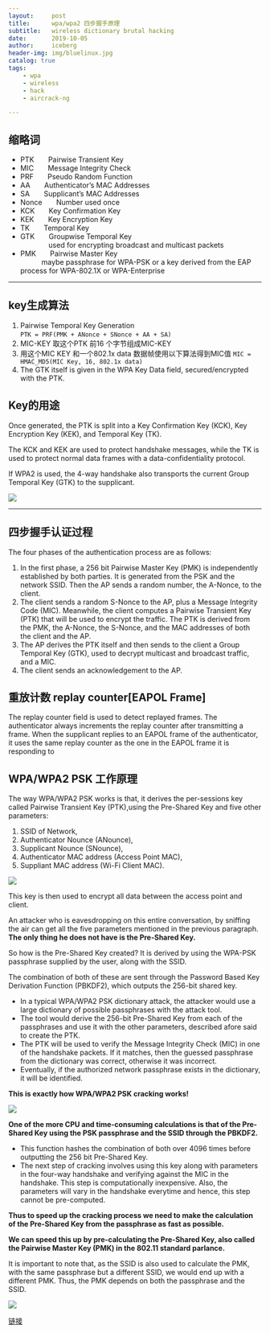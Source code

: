 ```yaml
---
layout:     post
title:      wpa/wpa2 四步握手原理
subtitle:   wireless dictionary brutal hacking
date:       2019-10-05
author:     iceberg
header-img: img/bluelinux.jpg
catalog: true
tags:
    - wpa
    - wireless
    - hack
    - aircrack-ng

---
```

## 缩略词
* PTK&emsp;&emsp;Pairwise Transient Key
* MIC&emsp;&emsp;Message Integrity Check
* PRF&emsp;&emsp;Pseudo Random Function         
* AA&emsp;&emsp;Authenticator’s MAC Addresses
* SA&emsp;&emsp;Supplicant’s MAC Addresses
* Nonce&emsp;&emsp;Number used once
* KCK&emsp;&emsp;Key Confirmation Key
* KEK&emsp;&emsp;Key Encryption Key
* TK&emsp;&emsp;Temporal Key
* GTK&emsp;&emsp;Groupwise Temporal Key         
    &emsp;&emsp;&emsp;&emsp;used for encrypting broadcast and multicast packets
* PMK&emsp;&emsp;Pairwise Master Key       
    &emsp;&emsp;&emsp;maybe passphrase for WPA-PSK or a key derived from the EAP process for WPA-802.1X or WPA-Enterprise

---
## key生成算法
1. Pairwise Temporal Key Generation   
    `PTK = PRF(PMK + ANonce + SNonce + AA + SA)`
2. MIC-KEY        取这个PTK 前16 个字节组成MIC-KEY
3. 用这个MIC KEY 和一个802.1x data 数据帧使用以下算法得到MIC值
    `MIC = HMAC_MD5(MIC Key, 16, 802.1x data)`
4. The GTK itself is given in the WPA Key Data field, secured/encrypted with the PTK.

## Key的用途
Once generated, the PTK is split into a Key Confirmation Key (KCK), Key Encryption Key (KEK), and Temporal Key (TK).

The KCK and KEK are used to protect handshake messages, while the TK is used to protect normal data frames with a data-confidentiality protocol.

If WPA2 is used, the 4-way handshake also transports the current Group Temporal Key (GTK) to the supplicant.

![](https://github.com/l3b2w1/l3b2w1.github.io/tree/master/img/1-supp-auth-2.jpeg)

---
## 四步握手认证过程
The four phases of the authentication process are as follows:
1. In the first phase, a 256 bit Pairwise Master Key (PMK) is independently established by both parties.
    It is generated from the PSK and the network SSID. Then the AP sends a random number, the A-Nonce, to the client.
2. The client sends a random S-Nonce to the AP, plus a Message Integrity Code (MIC).
    Meanwhile, the client computes a Pairwise Transient Key (PTK) that will be used to encrypt the traffic.
    The PTK is derived from the PMK, the A-Nonce, the S-Nonce, and the MAC addresses of both the client and the AP.
3. The AP derives the PTK itself and then sends to the client a Group Temporal Key (GTK), used to decrypt multicast and broadcast traffic, and a MIC.
4. The client sends an acknowledgement to the AP.

## 重放计数 replay counter[EAPOL Frame]
The replay counter field is used to detect replayed frames. The authenticator always increments the replay counter after transmitting a frame.
When the supplicant replies to an EAPOL frame of the authenticator, it uses the same replay counter as the one in the EAPOL frame it is responding to

## WPA/WPA2 PSK 工作原理
The way WPA/WPA2 PSK works is that, it derives the per-sessions key called Pairwise Transient Key (PTK),using the Pre-Shared Key and five other parameters:

1. SSID of Network,
2. Authenticator Nounce (ANounce),
3. Supplicant Nounce (SNounce),
4. Authenticator MAC address (Access Point MAC),
5. Suppliant MAC address (Wi-Fi Client MAC).

![](https://github.com/l3b2w1/l3b2w1.github.io/tree/master/img/1-sta-ap.jpeg)

This key is then used to encrypt all data between the access point and client.

An attacker who is eavesdropping on this entire conversation, by sniffing the air can get all the five parameters mentioned in the previous paragraph.
**The only thing he does not have is the Pre-Shared Key.**

So how is the Pre-Shared Key created? It is derived by using the WPA-PSK passphrase supplied by the user, along with the SSID.

The combination of both of these are sent through the Password Based Key Derivation Function (PBKDF2), which outputs the 256-bit shared key.

* In a typical WPA/WPA2 PSK dictionary attack, the attacker would use a large dictionary of possible passphrases with the attack tool.
* The tool would derive the 256-bit Pre-Shared Key from each of the passphrases and use it with the other parameters, described afore said to
create the PTK.
* The PTK will be used to verify the Message Integrity Check (MIC) in one of the handshake packets. If it matches, then the guessed passphrase from the dictionary was correct, otherwise it was incorrect.
* Eventually, if the authorized network passphrase exists in the dictionary, it will be identified.

**This is exactly how WPA/WPA2 PSK cracking works!**

![](https://github.com/l3b2w1/l3b2w1.github.io/tree/master/img/1-dictionary-hacking.jpeg)


**One of the more CPU and time-consuming calculations is that of the Pre-Shared Key using the PSK passphrase and the SSID through the PBKDF2.**

* This function hashes the combination of both over 4096 times before outputting the 256 bit Pre-Shared Key.
* The next step of cracking involves using this key along with parameters in the four-way handshake and verifying against the MIC in the handshake.
This step is computationally inexpensive.
Also, the parameters will vary in the handshake everytime and hence, this step cannot be pre-computed.

**Thus to speed up the cracking process we need to make the calculation of the  Pre-Shared Key from the passphrase as fast as possible.**

**We can speed this up by pre-calculating the Pre-Shared Key, also called the Pairwise Master Key (PMK) in the 802.11 standard parlance.**

It is important to note that, as the SSID is also used to calculate the PMK, with the same passphrase but a different SSID,
we would end up with a different PMK. Thus, the PMK depends on both the passphrase and the SSID.

![](https://github.com/l3b2w1/l3b2w1.github.io/tree/master/img/1-hackit.jpeg)

[链接](http://calc.opensecurityresearch.com/)
